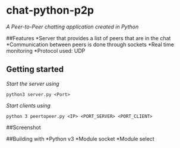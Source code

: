# chat-python-p2p

_A Peer-to-Peer chatting application created in Python_

##Features
*Server that provides a list of peers that are in the chat 
*Communication between peers is done through sockets
*Real time monitoring
*Protocol used: UDP

## Getting started

_Start the server using_

```
python3 server.py <Port>
```
_Start clients using_
```
python 3 peertopeer.py <IP> <PORT_SERVER> <PORT_CLIENT>
```
##Screenshot

##Building with
*Python v3
*Module socket
*Module select
